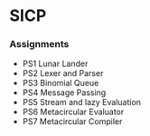 # SICP
### Assignments
- PS1 Lunar Lander
- PS2 Lexer and Parser
- PS3 Binomial Queue
- PS4 Message Passing
- PS5 Stream and lazy Evaluation
- PS6 Metacircular Evaluator
- PS7 Metacircular Compiler
